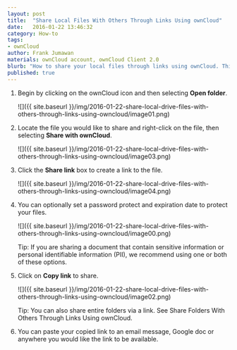 ```yaml
---
layout: post
title:  "Share Local Files With Others Through Links Using ownCloud"
date:   2016-01-22 13:46:32
category: How-to
tags:
- ownCloud
author: Frank Jumawan
materials: ownCloud account, ownCloud Client 2.0
blurb: "How to share your local files through links using ownCloud. This feature is useful when sharing your files on ownCloud to others outside of the COE."
published: true
---
```


1. Begin by clicking on the ownCloud icon and then selecting **Open folder**.

    ![]({{ site.baseurl }}/img/2016-01-22-share-local-drive-files-with-others-through-links-using-owncloud/image01.png)

2. Locate the file you would like to share and right-click on the file, then selecting **Share with ownCloud**.

    ![]({{ site.baseurl }}/img/2016-01-22-share-local-drive-files-with-others-through-links-using-owncloud/image03.png)

3. Click the **Share link** box to create a link to the file.

    ![]({{ site.baseurl }}/img/2016-01-22-share-local-drive-files-with-others-through-links-using-owncloud/image04.png)

4. You can optionally set a password protect and expiration date to protect your files.

    ![]({{ site.baseurl }}/img/2016-01-22-share-local-drive-files-with-others-through-links-using-owncloud/image00.png)

    Tip: If you are sharing a document that contain sensitive information or personal identifiable information (PII), we recommend using one or both of these options.

5. Click on **Copy link** to share.

    ![]({{ site.baseurl }}/img/2016-01-22-share-local-drive-files-with-others-through-links-using-owncloud/image02.png)
    
    Tip: You can also share entire folders via a link. See Share Folders With Others Through Links Using ownCloud.

6. You can paste your copied link to an email message, Google doc or anywhere you would like the link to be available.
